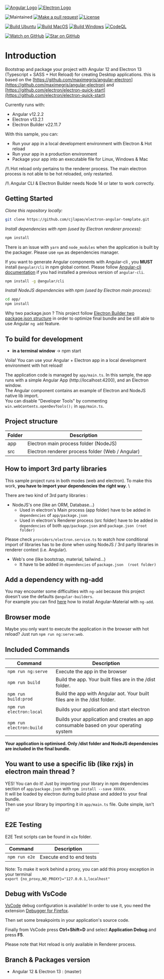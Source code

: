 [![Angular Logo](https://www.vectorlogo.zone/logos/angular/angular-icon.svg)](https://angular.io/) [![Electron Logo](https://www.vectorlogo.zone/logos/electronjs/electronjs-icon.svg)](https://electronjs.org/)

![Maintained][maintained-badge]
[![Make a pull request][prs-badge]][prs]
[![License][license-badge]](LICENSE.md)

[![Build Ubuntu](https://github.com/cjlapao/electron-angular-template/actions/workflows/build-ubuntu.yml/badge.svg)](https://github.com/cjlapao/electron-angular-template/actions/workflows/build-ubuntu.yml)
[![Build MacOS](https://github.com/cjlapao/electron-angular-template/actions/workflows/build-macos.yml/badge.svg)](https://github.com/cjlapao/electron-angular-template/actions/workflows/build-macos.yml)
[![Build Windows](https://github.com/cjlapao/electron-angular-template/actions/workflows/build-windows.yml/badge.svg)](https://github.com/cjlapao/electron-angular-template/actions/workflows/build-windows.yml)
[![CodeQL](https://github.com/cjlapao/electron-angular-template/actions/workflows/codeql-analysis.yml/badge.svg)](https://github.com/cjlapao/electron-angular-template/actions/workflows/codeql-analysis.yml)

[![Watch on GitHub][github-watch-badge]][github-watch]
[![Star on GitHub][github-star-badge]][github-star]

# Introduction

Bootstrap and package your project with Angular 12 and Electron 13 (Typescript + SASS + Hot Reload) for creating Desktop applications.
this is based on the [https://github.com/maximegris/angular-electron](https://github.com/maximegris/angular-electron) and [https://github.com/electron/electron-quick-start](https://github.com/electron/electron-quick-start)

Currently runs with:

- Angular v12.2.2
- Electron v13.2.1
- Electron Builder v22.11.7

With this sample, you can:

- Run your app in a local development environment with Electron & Hot reload
- Run your app in a production environment
- Package your app into an executable file for Linux, Windows & Mac

/!\ Hot reload only pertains to the renderer process. The main electron process is not able to be hot reloaded, only restarted.

/!\ Angular CLI & Electron Builder needs Node 14 or later to work correctly.

## Getting Started

*Clone this repository locally:*

``` bash
git clone https://github.com/cjlapao/electron-angular-template.git
```

*Install dependencies with npm (used by Electron renderer process):*

``` bash
npm install
```

There is an issue with `yarn` and `node_modules` when the application is built by the packager. Please use `npm` as dependencies manager.

If you want to generate Angular components with Angular-cli , you **MUST** install `@angular/cli` in npm global context.
Please follow [Angular-cli documentation](https://github.com/angular/angular-cli) if you had installed a previous version of `angular-cli`.

``` bash
npm install -g @angular/cli
```

*Install NodeJS dependencies with npm (used by Electron main process):*

``` bash
cd app/
npm install
```

Why two package.json ? This project follow [Electron Builder two package.json structure](https://www.electron.build/tutorials/two-package-structure) in order to optimize final bundle and be still able to use Angular `ng add` feature.

## To build for development

- **in a terminal window** -> npm start

Voila! You can use your Angular + Electron app in a local development environment with hot reload!

The application code is managed by `app/main.ts`. In this sample, the app runs with a simple Angular App (http://localhost:4200), and an Electron window. \
The Angular component contains an example of Electron and NodeJS native lib import. \
You can disable "Developer Tools" by commenting `win.webContents.openDevTools();` in `app/main.ts`.

## Project structure

|Folder|Description|
| ---- | ---- |
| app | Electron main process folder (NodeJS) |
| src | Electron renderer process folder (Web / Angular) |

## How to import 3rd party libraries

This sample project runs in both modes (web and electron). To make this work, **you have to import your dependencies the right way**. \

There are two kind of 3rd party libraries :
- NodeJS's one (like an ORM, Database...)
    - Used in electron's Main process (app folder) have to be added in `dependencies` of `app/package.json`
    - Used in electron's Renderer process (src folder) have to be added in `dependencies` of both `app/package.json` and `package.json (root folder)`

Please check `providers/electron.service.ts` to watch how conditional import of libraries has to be done when using NodeJS / 3rd party libraries in renderer context (i.e. Angular).

- Web's one (like bootstrap, material, tailwind...)
    - It have to be added in `dependencies` of `package.json  (root folder)`

## Add a dependency with ng-add

You may encounter some difficulties with `ng-add` because this project doesn't use the defaults `@angular-builders`. \
For example you can find [here](HOW_TO.md) how to install Angular-Material with `ng-add`.

## Browser mode

Maybe you only want to execute the application in the browser with hot reload? Just run `npm run ng:serve:web`.

## Included Commands

|Command|Description|
| ---- | ---- |
|`npm run ng:serve`| Execute the app in the browser |
|`npm run build`| Build the app. Your built files are in the /dist folder. |
|`npm run build:prod`| Build the app with Angular aot. Your built files are in the /dist folder. |
|`npm run electron:local`| Builds your application and start electron
|`npm run electron:build`| Builds your application and creates an app consumable based on your operating system |

**Your application is optimised. Only /dist folder and NodeJS dependencies are included in the final bundle.**

## You want to use a specific lib (like rxjs) in electron main thread ?

YES! You can do it! Just by importing your library in npm dependencies section of `app/package.json` with `npm install --save XXXXX`. \
It will be loaded by electron during build phase and added to your final bundle. \
Then use your library by importing it in `app/main.ts` file. Quite simple, isn't it?

## E2E Testing

E2E Test scripts can be found in `e2e` folder.

|Command|Description|
| ---- | ---- |
|`npm run e2e`| Execute end to end tests |

Note: To make it work behind a proxy, you can add this proxy exception in your terminal  
`export {no_proxy,NO_PROXY}="127.0.0.1,localhost"`

## Debug with VsCode

[VsCode](https://code.visualstudio.com/) debug configuration is available! In order to use it, you need the extension [Debugger for Firefox](https://marketplace.visualstudio.com/items?itemName=firefox-devtools.vscode-firefox-debug).

Then set some breakpoints in your application's source code.

Finally from VsCode press **Ctrl+Shift+D** and select **Application Debug** and press **F5**.

Please note that Hot reload is only available in Renderer process.

## Branch & Packages version

- Angular 12 & Electron 13 : (master)

[maintained-badge]: https://img.shields.io/badge/maintained-yes-brightgreen
[license-badge]: https://img.shields.io/badge/license-MIT-blue.svg
[prs-badge]: https://img.shields.io/badge/PRs-welcome-red.svg
[prs]: http://makeapullrequest.com

[github-watch-badge]: https://img.shields.io/github/watchers/cjlapao/electron-angular-template.svg?style=social
[github-watch]: https://github.com/cjlapao/angular-electron/watchers
[github-star-badge]: https://img.shields.io/github/stars/cjlapao/electron-angular-template.svg?style=social
[github-star]: https://github.com/cjlapao/electron-angular-template/stargazers
